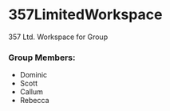 # 357LimitedWorkspace
357 Ltd. Workspace for Group

### Group Members:
  - Dominic
  - Scott
  - Callum
  - Rebecca

